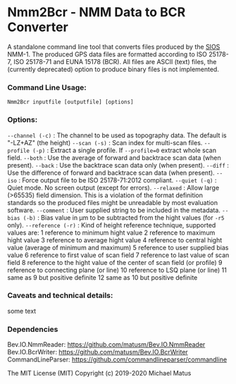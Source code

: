 Nmm2Bcr - NMM Data to BCR Converter
===================================

A standalone command line tool that converts files produced by the [SIOS](https://sios-de.com) NMM-1.
The produced GPS data files are formatted according to ISO 25178-7, ISO 25178-71 and EUNA 15178 (BCR). All files are ASCII (text) files, the (currently deprecated) option to produce binary files is not implemented. 

### Command Line Usage:  

```
Nmm2Bcr inputfile [outputfile] [options]
```

### Options:  

`--channel (-c)` : The channel to be used as topography data. The default is "-LZ+AZ" (the height)
`--scan (-s)` : Scan index for multi-scan files.
`--profile (-p)` : Extract a single profile. If `--profile=0` extract whole scan field. 
`--both` : Use the average of forward and backtrace scan data (when present).
`--back` : Use the backtrace scan data only (when present).
`--diff` : Use the difference of forward and backtrace scan data (when present).
`--iso` : Force output file to be ISO 25178-71:2012 compliant.
`--quiet (-q)` : Quiet mode. No screen output (except for errors).
`--relaxed` : Allow large (>65535) field dimension. This is a violation of the format definition standards so the produced files might be unreadable by most evaluation software.
`--comment` : User supplied string to be included in the metadata.
`--bias (-b)` : Bias value in µm to be subtracted from the hight values (for `-r5` only).
`--reference (-r)` : Kind of height reference technique, supported values are:
   1 reference to minimum hight value
   2 reference to maximum hight value
   3 reference to average hight value
   4 reference to central hight value (average of minimum and maximum)
   5 reference to user supplied bias value
   6 reference to first value of scan field
   7 reference to last value of scan field
   8 reference to the hight value of the center of scan field (or profile)
   9 reference to connecting plane (or line)
   10 reference to LSQ plane (or line)
   11 same as 9 but positive definite
   12 same as 10 but positive definite

### Caveats and technical details:  
some text

### Dependencies  
Bev.IO.NmmReader:  https://github.com/matusm/Bev.IO.NmmReader  
Bev.IO.BcrWriter: https://github.com/matusm/Bev.IO.BcrWriter 
CommandLineParser: https://github.com/commandlineparser/commandline 

The MIT License (MIT)
Copyright (c) 2019-2020 Michael Matus